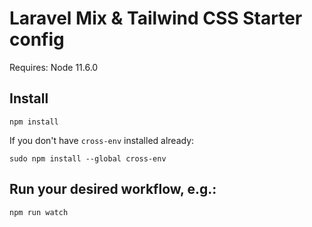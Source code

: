 # Laravel Mix & Tailwind CSS Starter config

Requires: Node 11.6.0 

## Install

	npm install

If you don't have `cross-env` installed already:

	sudo npm install --global cross-env

## Run your desired workflow, e.g.:
	
	npm run watch

